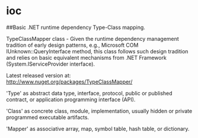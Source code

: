# ioc
##Basic .NET runtime dependency Type-Class mapping.

TypeClassMapper class - Given the runtime dependency management tradition of early design patterns, e.g., Microsoft COM IUnknown::QueryInterface method, this class follows such design tradition and relies on basic equivalent mechanisms from .NET Framework (System.IServiceProvider interface).

Latest released version at: http://www.nuget.org/packages/TypeClassMapper/

'Type' as abstract data type, interface, protocol, public or published contract, or application programming interface (API).

'Class' as concrete class, module, implementation, usually hidden or private programmed executable artifacts.

'Mapper' as associative array, map, symbol table, hash table, or dictionary.